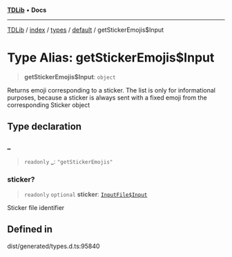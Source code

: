 [**TDLib**](../../../../../../README.md) • **Docs**

***

[TDLib](../../../../../../modules.md) / [index](../../../../../README.md) / [types](../../../README.md) / [default](../README.md) / getStickerEmojis$Input

# Type Alias: getStickerEmojis$Input

> **getStickerEmojis$Input**: `object`

Returns emoji corresponding to a sticker. The list is only for informational purposes, because a sticker is always sent with a fixed emoji from the corresponding Sticker object

## Type declaration

### \_

> `readonly` **\_**: `"getStickerEmojis"`

### sticker?

> `readonly` `optional` **sticker**: [`InputFile$Input`](InputFile$Input.md)

Sticker file identifier

## Defined in

dist/generated/types.d.ts:95840
